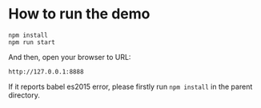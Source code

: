 # How to run the demo

    npm install
    npm run start
    

And then, open your browser to URL:

    http://127.0.0.1:8888
    
If it reports babel es2015 error, please firstly run `npm install` in the parent directory.
